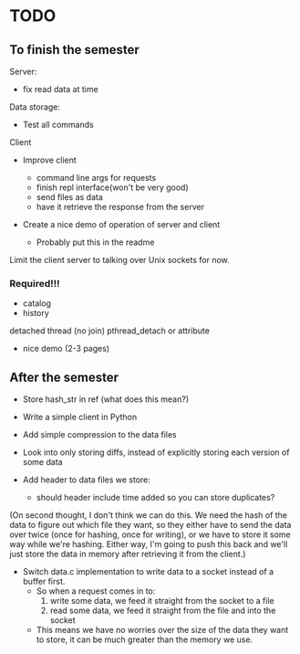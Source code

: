 # TODO

## To finish the semester


Server:
* fix read data at time

Data storage:
* Test all commands

Client
* Improve client
  * command line args for requests
  * finish repl interface(won't be very good)
  * send files as data 
  * have it retrieve the response from the server
  
* Create a nice demo of operation of server and client
  * Probably put this in the readme


Limit the client server to talking over Unix sockets for now.


### Required!!!

* catalog
* history

detached thread (no join)
	pthread_detach or attribute
	
* nice demo (2-3 pages)

## After the semester

* Store hash_str in ref (what does this mean?)

* Write a simple client in Python
* Add simple compression to the data files
* Look into only storing diffs, instead of explicitly storing each version of some data
* Add header to data files we store:
  * should header include time added so you can store duplicates?
  
(On second thought, I don't think we can do this. We need the hash of the data to figure out which file they want, so they either have to send the data over twice (once for hashing, once for writing), or we have to store it some way while we're hashing. Either way, I'm going to push this back and we'll just store the data in memory after retrieving it from the client.)
* Switch data.c implementation to write data to a socket instead of a buffer first.
  * So when a request comes in to:
	1. write some data, we feed it straight from the socket to a file
	2. read some data, we feed it straight from the file and into the socket
  * This means we have no worries over the size of the data they want to store, it can be much greater than the memory we use.

